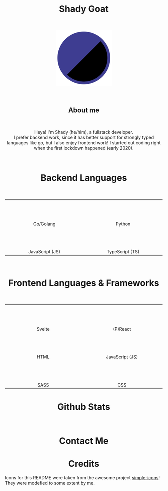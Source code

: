 <h1 align="center">Shady Goat</h1>

<br />

<p align="center">
  <img
    width="180"
    src="https://raw.githubusercontent.com/ShadiestGoat/ShadiestGoat/main/pfp.svg"
  />
</p>

<br />

<h2 align="center">About me</h2>

<br />

<p align="center">
  Heya! I'm Shady (he/him), a fullstack developer.<br />I prefer backend work,
  since it has better support for strongly typed languages like go, but I also
  enjoy frontend work! I started out coding right when the first lockdown
  happened (early 2020).
</p>

<br />
<h1 align="center">Backend Languages</h1>
<br />

<table>
  <tr>
    <td>
      <img width="441" height="1" />
      <p align="center">
        <picture>
          <source
            media="(prefers-color-scheme: dark)"
            srcset="https://raw.githubusercontent.com/ShadiestGoat/ShadiestGoat/main/dark/go.svg"
          />
          <source
            media="(prefers-color-scheme: light)"
            srcset="https://raw.githubusercontent.com/ShadiestGoat/ShadiestGoat/main/light/go.svg"
          />
          <img width="30%" alt="" src="" />
        </picture>
      </p>
    </td>
    <td>
      <img width="441" height="1" />
      <p align="center">
        <picture>
          <source
            media="(prefers-color-scheme: dark)"
            srcset="https://raw.githubusercontent.com/ShadiestGoat/ShadiestGoat/main/dark/python.svg"
          />
          <source
            media="(prefers-color-scheme: light)"
            srcset="https://raw.githubusercontent.com/ShadiestGoat/ShadiestGoat/main/light/python.svg"
          />
          <img width="30%" alt="" src="" />
        </picture>
      </p>
    </td>
  </tr>
  <tr>
    <td align="center">Go/Golang</td>
    <td align="center">Python</td>
  </tr>
  <tr>
    <td>
      <p align="center">
        <img width="441" height="1" />
        <picture>
          <source
            media="(prefers-color-scheme: dark)"
            srcset="https://raw.githubusercontent.com/ShadiestGoat/ShadiestGoat/main/dark/js.svg"
          />
          <source
            media="(prefers-color-scheme: light)"
            srcset="https://raw.githubusercontent.com/ShadiestGoat/ShadiestGoat/main/light/js.svg"
          />
          <img width="30%" alt="" src="" />
        </picture>
      </p>
    </td>
    <td>
      <p align="center">
        <img width="441" height="1" />
        <picture>
          <source
            media="(prefers-color-scheme: dark)"
            srcset="https://raw.githubusercontent.com/ShadiestGoat/ShadiestGoat/main/dark/ts.svg"
          />
          <source
            media="(prefers-color-scheme: light)"
            srcset="https://raw.githubusercontent.com/ShadiestGoat/ShadiestGoat/main/light/ts.svg"
          />
          <img width="30%" alt="" src="" />
        </picture>
      </p>
    </td>
  </tr>
  <tr>
    <td align="center">JavaScript (JS)</td>
    <td align="center">TypeScript (TS)</td>
  </tr>
</table>

<br />
<h1 align="center">Frontend Languages & Frameworks</h1>
<br />

<table>
  <tr>
    <td>
      <img width="441" height="1" />
      <p align="center">
        <picture>
          <source
            media="(prefers-color-scheme: dark)"
            srcset="https://raw.githubusercontent.com/ShadiestGoat/ShadiestGoat/main/dark/svelte.svg"
          />
          <source
            media="(prefers-color-scheme: light)"
            srcset="https://raw.githubusercontent.com/ShadiestGoat/ShadiestGoat/main/light/svelte.svg"
          />
          <img width="30%" alt="" src="" />
        </picture>
      </p>
    </td>
    <td>
      <img width="441" height="1" />
      <p align="center">
        <picture>
          <source
            media="(prefers-color-scheme: dark)"
            srcset="https://raw.githubusercontent.com/ShadiestGoat/ShadiestGoat/main/dark/react.svg"
          />
          <source
            media="(prefers-color-scheme: light)"
            srcset="https://raw.githubusercontent.com/ShadiestGoat/ShadiestGoat/main/light/react.svg"
          />
          <img width="30%" alt="" src="" />
        </picture>
      </p>
    </td>
  </tr>
  <tr>
    <td align="center">Svelte</td>
    <td align="center">(P)React</td>
  </tr>
  <tr>
    <td>
      <p align="center">
        <img width="441" height="1" />
        <picture>
          <source
            media="(prefers-color-scheme: dark)"
            srcset="https://raw.githubusercontent.com/ShadiestGoat/ShadiestGoat/main/dark/html.svg"
          />
          <source
            media="(prefers-color-scheme: light)"
            srcset="https://raw.githubusercontent.com/ShadiestGoat/ShadiestGoat/main/light/html.svg"
          />
          <img width="30%" alt="" src="" />
        </picture>
      </p>
    </td>
    <td>
      <p align="center">
        <img width="441" height="1" />
        <picture>
          <source
            media="(prefers-color-scheme: dark)"
            srcset="https://raw.githubusercontent.com/ShadiestGoat/ShadiestGoat/main/dark/js.svg"
          />
          <source
            media="(prefers-color-scheme: light)"
            srcset="https://raw.githubusercontent.com/ShadiestGoat/ShadiestGoat/main/light/js.svg"
          />
          <img width="30%" alt="" src="" />
        </picture>
      </p>
    </td>
  </tr>
  <tr>
    <td align="center">HTML</td>
    <td align="center">JavaScript (JS)</td>
  </tr>
  <tr>
    <td>
      <p align="center">
        <img width="441" height="1" />
        <picture>
          <source
            media="(prefers-color-scheme: dark)"
            srcset="https://raw.githubusercontent.com/ShadiestGoat/ShadiestGoat/main/dark/sass.svg"
          />
          <source
            media="(prefers-color-scheme: light)"
            srcset="https://raw.githubusercontent.com/ShadiestGoat/ShadiestGoat/main/light/sass.svg"
          />
          <img width="30%" alt="" src="" />
        </picture>
      </p>
    </td>
    <td>
      <p align="center">
        <img width="441" height="1" />
        <picture>
          <source
            media="(prefers-color-scheme: dark)"
            srcset="https://raw.githubusercontent.com/ShadiestGoat/ShadiestGoat/main/dark/css.svg"
          />
          <source
            media="(prefers-color-scheme: light)"
            srcset="https://raw.githubusercontent.com/ShadiestGoat/ShadiestGoat/main/light/css.svg"
          />
          <img width="30%" alt="" src="" />
        </picture>
      </p>
    </td>
  </tr>
  <tr>
    <td align="center">SASS</td>
    <td align="center">CSS</td>
  </tr>
</table>

<h1 align="center">Github Stats</h1>


<p align="center">
<picture>
  <source
    media="(prefers-color-scheme: dark)"
    srcset="https://github-readme-stats.vercel.app/api?username=shadiestgoat&show_icons=true&hide_border=true&line_height=30&title_color=ededed&text_color=ededed&bg_color=0d1117&icon_color=3B3A8A&show_owner=true"
  />
  <source
    media="(prefers-color-scheme: light)"
    srcset="https://github-readme-stats.vercel.app/api?username=shadiestgoat&show_icons=true&hide_border=true&line_height=30&title_color=ededed&text_color=ededed&bg_color=F2F2F2&icon_color=3B3A8A&show_owner=true"
  />
  <img width="30%" alt="" src="" />
</picture>
</p>

<h1 align="center">Contact Me</h1>



<h1 align="center">Credits</h1>

Icons for this README were taken from the awesome project [simple-icons](https://simpleicons.org)! They were modefied to some extent by me.
